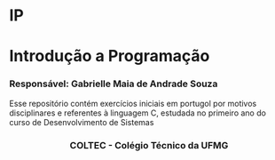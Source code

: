 # IP
<h1>Introdução a Programação</h1>

<h3>Responsável: Gabrielle Maia de Andrade Souza</h3>

<p>Esse repositório contém exercícios iniciais em portugol por motivos disciplinares e referentes à linguagem C, estudada no primeiro ano do curso de Desenvolvimento de Sistemas</p>

<h3 align="center">COLTEC - Colégio Técnico da UFMG</h3>
